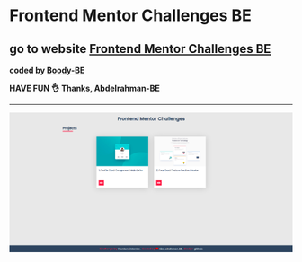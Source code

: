 # Frontend Mentor Challenges BE
## go to website [Frontend Mentor Challenges BE]( https://frontend-mentor-projects-be.herokuapp.com/)
<b>coded by [Boody-BE](https://github.com/Boody2004/week-days)</b>

**HAVE FUN 👌**
**Thanks, Abdelrahman-BE**

---
![Design preview for the Profile card component coding challenge](./images/desktop-preview.jpg)